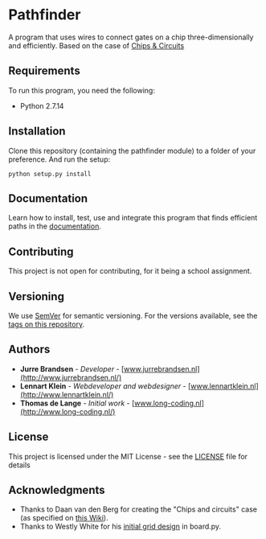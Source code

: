 # Pathfinder

A program that uses wires to connect gates on a chip three-dimensionally and efficiently. Based on the case of [Chips & Circuits](http://heuristieken.nl/wiki/index.php?title=Chips_%26_Circuits)

## Requirements

To run this program, you need the following:

* Python 2.7.14

## Installation

Clone this repository (containing the pathfinder module) to a folder of your preference. And run the setup:

```
python setup.py install
```

## Documentation
Learn how to install, test, use and integrate this program that finds efficient paths in the [documentation](docs/index.md).

## Contributing

This project is not open for contributing, for it being a school assignment.

## Versioning

We use [SemVer](http://semver.org/) for semantic versioning. For the versions available, see the [tags on this repository](https://github.com/LennartJKlein/chips-circuits/tags).

## Authors

* **Jurre Brandsen** - *Developer* - [www.jurrebrandsen.nl](http://www.jurrebrandsen.nl/)
* **Lennart Klein** - *Webdeveloper and webdesigner* - [www.lennartklein.nl](http://www.lennartklein.nl/)
* **Thomas de Lange** - *Initial work* - [www.long-coding.nl](http://www.long-coding.nl/)

## License

This project is licensed under the MIT License - see the [LICENSE](LICENSE) file for details

## Acknowledgments

* Thanks to Daan van den Berg for creating the "Chips and circuits" case (as specified on [this Wiki](http://heuristieken.nl/wiki/index.php?title=Chips_%26_Circuits)).
* Thanks to Westly White for his [initial grid design](https://stackoverflow.com/questions/41619600/numbering-rows-and-columns-in-a-grid-board) in board.py.